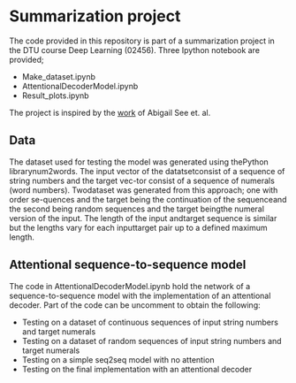 # Summarization project
The code provided in this repository is part of a summarization project in the DTU course Deep Learning (02456).
Three Ipython notebook are provided; 
* Make_dataset.ipynb
* AttentionalDecoderModel.ipynb
* Result_plots.ipynb

The project is inspired by the [work](https://arxiv.org/abs/1704.04368) of Abigail See et. al. 

## Data
The dataset used for testing the model was generated using thePython librarynum2words.  The input vector of the datatsetconsist of a sequence of string numbers and the target vec-tor consist of a sequence of numerals (word numbers).  Twodataset was generated from this approach; one with order se-quences and the target being the continuation of the sequenceand the second being random sequences and the target beingthe numeral version of the input. The length of the input andtarget sequence is similar but the lengths vary for each inputtarget  pair  up  to  a  defined  maximum  length. 

## Attentional sequence-to-sequence model
The code in AttentionalDecoderModel.ipynb hold the network of a sequence-to-sequence model with the implementation of an attentional decoder.
Part of the code can be uncomment to obtain the following:
* Testing on a dataset of continuous sequences of input string numbers and target numerals
* Testing on a dataset of random sequences of input string numbers and target numerals
* Testing on a simple seq2seq model with no attention
* Testing on the final implementation with an attentional decoder
